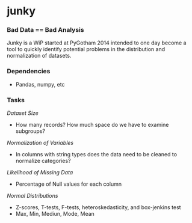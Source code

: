 junky
=====

### Bad Data == Bad Analysis
Junky is a WiP started at PyGotham 2014 intended to one day become a tool to quickly identify potential problems in the distribution and normalization of datasets.

### Dependencies
- Pandas, numpy, etc


### Tasks
_Dataset Size_
  - How many records? How much space do we have to examine subgroups?
  
_Normalization of Variables_
  - In columns with string types does the data need to be cleaned to normalize categories?
  
_Likelihood of Missing Data_
  - Percentage of Null values for each column

_Normal Distributions_
  - Z-scores, T-tests, F-tests, heteroskedasticity, and box-jenkins test 
  - Max, Min, Mediun, Mode, Mean
